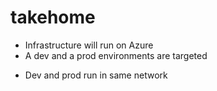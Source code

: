 # takehome

- Infrastructure will run on Azure
- A dev and a prod environments are targeted
<!-- - In terraform, no need to have a tfstate per environment, so a single backend can be defined allowing a simple flat structure without modules -->
<!-- - Access to tfstate needs to be controlled granurarly with roles. Only allowed people can access prod. -->
- Dev and prod run in same network